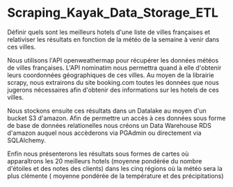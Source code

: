 # Scraping_Kayak_Data_Storage_ETL

Définir quels sont les meilleurs hotels d'une liste de villes françaises et relativiser les résultats en fonction de la météo de la semaine à venir dans ces villes.

Nous utilisons l'API openweathermap pour récupérer les données météos de villes françaises.
L'API nominatim nous permettra quand à elle d'obtenir leurs coordonnées géographiques de ces villes.
Au moyen de la librairie scrapy, nous extrairons du site booking.com toutes les données que nous jugerons nécessaires afin d'obtenir des informations sur les hotels de ces villes.

Nous stockons ensuite ces résultats dans un Datalake au moyen d'un bucket S3 d'amazon.
Afin de permettre un accès à ces données sous forme de base de données relationelles nous créons un Data Warehouse RDS d'amazon auquel nous
accèderons via PGAdmin ou directement via SQLAlchemy.

Enfin nous présenterons les résultats sous formes de cartes où apparaîtrons les 20 meilleurs hotels (moyenne pondérée du nombre d'étoiles et des notes des clients) dans les cinq régions où la météo sera la plus clémente ( moyenne pondérée de la température et des précipitations)
